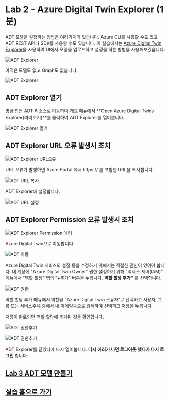 # Lab 2 - Azure Digital Twin Explorer (1분)

ADT 모델을 설정하는 방법은 여러가지가 있습니다. Azure CLI를 사용할 수도 있고 ADT REST API나 SDK를 사용할 수도 있습니다. 이 실습에서는 [Azure Digital Twin Explorer](https://github.com/Azure-Samples/digital-twins-explorer/tree/master/)을 사용하여 UI에서 모델을 업로드하고 설정을 하는 방법을 사용해보겠습니다. 

![ADT Explorer](images/adt-explorer.png)

아직은 모델도 없고 Graph도 없습니다. 

![ADT Explorer](images/adt-explorer-preview.png)

## ADT Explorer 열기 

방금 만든 ADT 리소스로 이동하여 개요 메뉴에서 **Open Azure Digital Twins Explorer(미리보기)**를 클릭하여 ADT Explorer를 열어봅니다. 

![ADT Explorer 열기](images/open-adt-explorer.png)

## ADT Explorer URL 오류 발생시 조치 
 
![ADT Explorer URL오류](images/adt-explorer-url-error.png)

URL 오류가 발생하면 Azure Portal 에서 https:// 를 포함한 URL을 복사합니다. 

![ADT URL 복사](images/adt-explorer-setup2.png)

ADT Explorer에 설정합니다. 

![ADT URL 설정](images/adt-explorer-setup.png)

## ADT Explorer Permission 오류 발생시 조치 

![ADT Explorer Permission 에러](images/adt-explorer-permission-error.png)

Azure Digital Twin으로 이동합니다. 

![ADT 이동](images/adt-goto-adt.png)

Azure Digital Twin 서비스의 설정 등을 수정하기 위해서는 적절한 권한이 있어야 합니다. 내 계정에 "Azure Digital Twin Owner" 권한 설정하기 위해 "액세스 제어(IAM)" 메뉴에서 "역할 할당" 탭의 "+추가" 버튼을 누릅니다. **역할 할당 추가"** 를 선택합니다. 

![ADT 권한](images/adt-role.png)

역할 할당 추가 메뉴에서 역할을 "Azure Digital Twin 소유자"로 선택하고 사용자, 그룹 또는 서비스주체 중에서 내 이메일등으로 검색하여 선택하고 저장을 누릅니다. 

저장이 완료되면 역할 할당에 추가된 것을 확인합니다. 

![ADT 권한추가](images/adt-add-role.png)

![ADT 권한추가](images/adt-add-role2.png)

ADT Explorer를 닫았다가 다시 열어봅니다. **다시 에러가 나면 로그아웃 했다가 다시 로그인** 합니다. 

## [Lab 3 ADT 모델 만들기](lab3-adt-model.md)

## [실습 홈으로 가기](README.md)